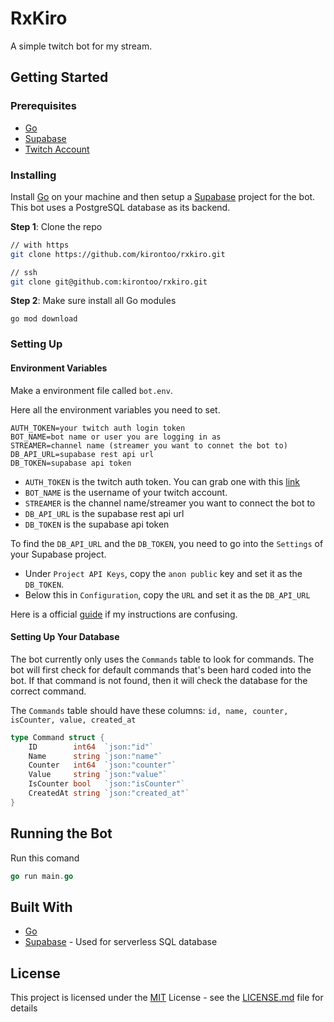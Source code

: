# RxKiro

A simple twitch bot for my stream.


## Getting Started

### Prerequisites


- [Go](https://go.dev/doc/install)
- [Supabase](https://supabase.com/) 
- [Twitch Account](https://twitch.tv)


### Installing

Install [Go](https://go.dev/doc/install) on your machine and then setup a [Supabase](https://supabase.com/) project for the bot.
This bot uses a PostgreSQL database as its backend. 

**Step 1**: Clone the repo
```bash
// with https
git clone https://github.com/kirontoo/rxkiro.git

// ssh
git clone git@github.com:kirontoo/rxkiro.git
```

**Step 2**: Make sure install all Go modules
```
go mod download
```

### Setting Up

#### Environment Variables
Make a environment file called `bot.env`.

Here all the environment variables you need to set.
```
AUTH_TOKEN=your twitch auth login token
BOT_NAME=bot name or user you are logging in as
STREAMER=channel name (streamer you want to connet the bot to)
DB_API_URL=supabase rest api url
DB_TOKEN=supabase api token
```

- `AUTH_TOKEN` is the twitch auth token. You can grab one with this [link](https://twitchapps)
- `BOT_NAME` is the username of your twitch account.
- `STREAMER` is the channel name/streamer you want to connect the bot to
- `DB_API_URL` is the supabase rest api url
- `DB_TOKEN` is the supabase api token

To find the `DB_API_URL` and the `DB_TOKEN`, you need to go into the `Settings` of your Supabase project.
- Under `Project API Keys`, copy the `anon public` key and set it as the `DB_TOKEN`. 
- Below this in `Configuration`, copy the `URL` and set it as the `DB_API_URL`

Here is a official [guide](https://supabase.com/docs/guides/api#api-url-and-keys) if my instructions are confusing.

#### Setting Up Your Database

The bot currently only uses the `Commands` table to look for commands. The bot 
will first check for default commands that's been hard coded into the bot. If 
that command is not found, then it will check the database for the correct command.


The `Commands` table should have these columns:
`id, name, counter, isCounter, value, created_at`
```go
type Command struct {
    ID        int64  `json:"id"`
    Name      string `json:"name"`
    Counter   int64  `json:"counter"`
    Value     string `json:"value"`
    IsCounter bool   `json:"isCounter"`
    CreatedAt string `json:"created_at"`
}
```

## Running the Bot
Run this comand

```go
go run main.go
```

## Built With
- [Go](https://go.dev/doc/install)
- [Supabase](https://supabase.com/) - Used for serverless SQL database


## License

This project is licensed under the [MIT](LICENSE.md) License - see the [LICENSE.md](LICENSE.md) file for
details
